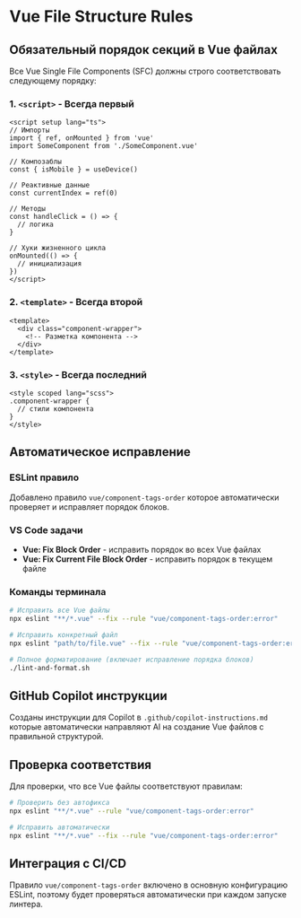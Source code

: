 # Vue File Structure Rules

## Обязательный порядок секций в Vue файлах

Все Vue Single File Components (SFC) должны строго соответствовать следующему порядку:

### 1. `<script>` - Всегда первый

```vue
<script setup lang="ts">
// Импорты
import { ref, onMounted } from 'vue'
import SomeComponent from './SomeComponent.vue'

// Композаблы
const { isMobile } = useDevice()

// Реактивные данные
const currentIndex = ref(0)

// Методы
const handleClick = () => {
  // логика
}

// Хуки жизненного цикла
onMounted(() => {
  // инициализация
})
</script>
```

### 2. `<template>` - Всегда второй

```vue
<template>
  <div class="component-wrapper">
    <!-- Разметка компонента -->
  </div>
</template>
```

### 3. `<style>` - Всегда последний

```vue
<style scoped lang="scss">
.component-wrapper {
  // стили компонента
}
</style>
```

## Автоматическое исправление

### ESLint правило

Добавлено правило `vue/component-tags-order` которое автоматически проверяет и исправляет порядок блоков.

### VS Code задачи

- **Vue: Fix Block Order** - исправить порядок во всех Vue файлах
- **Vue: Fix Current File Block Order** - исправить порядок в текущем файле

### Команды терминала

```bash
# Исправить все Vue файлы
npx eslint "**/*.vue" --fix --rule "vue/component-tags-order:error"

# Исправить конкретный файл
npx eslint "path/to/file.vue" --fix --rule "vue/component-tags-order:error"

# Полное форматирование (включает исправление порядка блоков)
./lint-and-format.sh
```

## GitHub Copilot инструкции

Созданы инструкции для Copilot в `.github/copilot-instructions.md` которые автоматически направляют AI на создание Vue файлов с правильной структурой.

## Проверка соответствия

Для проверки, что все Vue файлы соответствуют правилам:

```bash
# Проверить без автофикса
npx eslint "**/*.vue" --rule "vue/component-tags-order:error"

# Исправить автоматически
npx eslint "**/*.vue" --fix --rule "vue/component-tags-order:error"
```

## Интеграция с CI/CD

Правило `vue/component-tags-order` включено в основную конфигурацию ESLint, поэтому будет проверяться автоматически при каждом запуске линтера.
